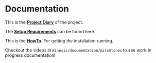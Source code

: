 # Documentation

This is the [**Project Diary**](https://github.com/IndiaAparicio/freedomGame/blob/master/documentations/documentation.md) of the project. 

The [**Setup Requirements**](https://github.com/IndiaAparicio/freedomGame/blob/master/documentations/presentations/final-presentation.pdf) can be found here.

This is the [**HowTo**](https://github.com/IndiaAparicio/freedomGame). For getting the installation running.

Checkout the videos in `Kinesis/documentation/mileStones` to see work in progress documentation!
